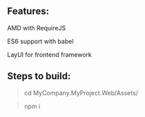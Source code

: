 ## Features:

AMD with RequireJS

ES6 support with babel

LayUI for frontend framework


## Steps to build:

> cd MyCompany.MyProject.Web/Assets/

> npm i